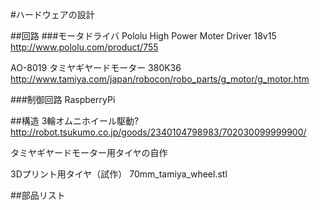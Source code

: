 #ハードウェアの設計

##回路
###モータドライバ
Pololu High Power Moter Driver 18v15
http://www.pololu.com/product/755

AO-8019 タミヤギヤードモーター 380K36
http://www.tamiya.com/japan/robocon/robo_parts/g_motor/g_motor.htm

###制御回路
RaspberryPi

##構造
3輪オムニホイール駆動?
http://robot.tsukumo.co.jp/goods/2340104798983/702030099999900/

タミヤギヤードモーター用タイヤの自作

3Dプリント用タイヤ（試作） 70mm_tamiya_wheel.stl

##部品リスト
